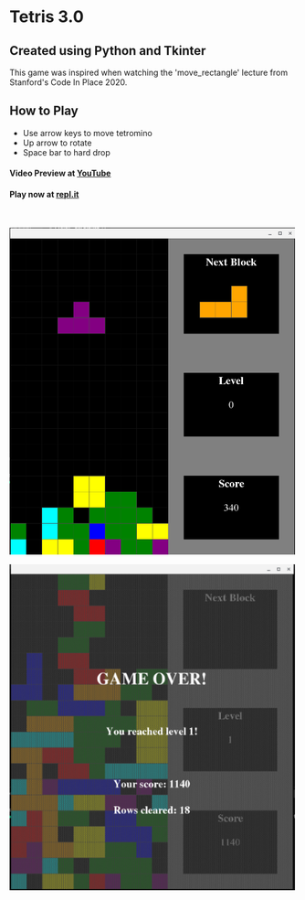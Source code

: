# Tetris 3.0

## Created using Python and Tkinter

This game was inspired when watching the 'move_rectangle' lecture from Stanford's Code In Place 2020.

## How to Play

* Use arrow keys to move tetromino
* Up arrow to rotate
* Space bar to hard drop

#### Video Preview at [YouTube](https://youtu.be/ZQFei6xD3-s)

#### Play now at [repl.it](https://repl.it/@codewithjulie/tetris)

<br>

![gameplay](https://github.com/codewithjulie/tetris/blob/master/images/game.png)

![gameover](https://github.com/codewithjulie/tetris/blob/master/images/gameover.png)

